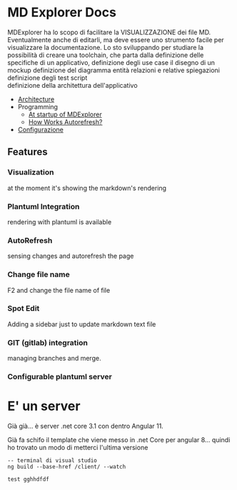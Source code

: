 # MD Explorer Docs
MDExplorer ha lo scopo di facilitare la VISUALIZZAZIONE dei file MD.
Eventualmente anche di editarli, ma deve essere uno strumento facile per visualizzare 
la documentazione. Lo sto sviluppando per studiare la possibilità di creare una
toolchain, che parta dalla 
definizione delle  specifiche di un applicativo,
definizione degli use case
il disegno di un mockup
definizione del diagramma  entità relazioni e relative spiegazioni
definizione degli test script  
definizione della architettura dell'applicativo 
* [Architecture](Architecture/MainArchitecture.md)
* Programming
	* [At startup of MDExplorer](Programming/MDExplorer.Service/startup.md) 
	* [How Works Autorefresh?](Programming/MDExplorer.Service/HowWorksAutoRefresh.md)
* [Configurazione](ServerConfiguration\plantuml.md)
## Features 	  
### Visualization  
at the moment it's showing the markdown's rendering
### Plantuml Integration
rendering with plantuml is available
### AutoRefresh  
sensing changes and autorefresh the page
### Change file name
F2 and change the file name of file
### Spot Edit 
Adding a sidebar just to update markdown text file
### GIT (gitlab) integration
managing branches and merge.
### Configurable plantuml server



# E' un server

Già già... è server .net core 3.1 con dentro Angular 11.

Già fa schifo il template che viene messo in .net Core per angular 8... quindi ho trovato un modo di metterci l'ultima versione

```Code
-- terminal di visual studio
ng build --base-href /client/ --watch

test gghhdfdf

```
